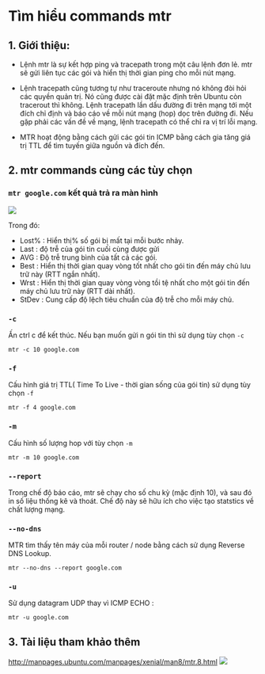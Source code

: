 # Tìm hiểu commands mtr 

## 1. Giới thiệu:
- Lệnh mtr là sự kết hợp ping và tracepath trong một câu lệnh đơn lẻ. mtr sẽ gửi liên tục các gói và hiển thị thời gian ping cho mỗi nút mạng.
 - Lệnh tracepath cũng tương tự như traceroute nhưng nó không đòi hỏi các quyền quản trị. Nó cũng được cài đặt mặc định trên Ubuntu còn tracerout thì không. Lệnh tracepath lần dấu đường đi trên mạng tới một đích chỉ định và báo cáo về mỗi nút mạng (hop) dọc trên đường đi. Nếu gặp phải các vấn đề về mạng, lệnh tracepath có thể chỉ ra vị trí lỗi mạng.

- MTR hoạt động bằng cách gửi các gói tin ICMP bằng cách gia tăng giá trị TTL để tìm tuyến giữa nguồn và đích đến.

## 2. mtr commands cùng các tùy chọn

### ```mtr google.com``` kết quả trả ra màn hình
<img src="http://i.imgur.com/FL0ig8C.png"> 

Trong đó: 
<ul>
  <li>Lost% : Hiển thị% số gói bị mất tại mỗi bước nhảy.</li>
  <li>Last : độ trễ của gói tin cuối cùng được gửi</li>
  <li>AVG : Độ trễ trung bình của tất cả các gói.</li>
  <li>Best : Hiển thị thời gian quay vòng tốt nhất cho gói tin đến máy chủ lưu trữ này (RTT ngắn nhất).</li>
  <li>Wrst : Hiển thị thời gian quay vòng vòng tồi tệ nhất cho một gói tin đến máy chủ lưu trữ này (RTT dài nhất).</li>
  <li> StDev : Cung cấp độ lệch tiêu chuẩn của độ trễ cho mỗi máy chủ.</li>
</ul>

### ```-c```
 Ấn ctrl c để kết thúc. Nếu bạn muốn gửi n gói tin thì sử dụng tùy chọn ``-c``

```mtr -c 10 google.com```

### ```-f```
Cấu hình giá trị TTL( Time To Live - thời gian sống của gói tin) sử dụng tùy chọn ``-f``

```mtr -f 4 google.com```

### ```-m```
Cấu hình số lượng hop với tùy chọn ``-m``

```mtr -m 10 google.com```


### ```--report```
Trong chế độ báo cáo, mtr sẽ chạy cho số chu kỳ (mặc định 10), và sau đó in số liệu thống kê và thoát. Chế độ này sẽ hữu ích cho việc tạo statstics về chất lượng mạng.

### ```--no-dns```
MTR tìm thấy tên máy của mỗi router / node bằng cách sử dụng Reverse DNS Lookup.

```mtr --no-dns --report google.com```

### ```-u```
Sử dụng datagram UDP thay vì ICMP ECHO : 

``mtr -u google.com``

## 3. Tài liệu tham khảo thêm

http://manpages.ubuntu.com/manpages/xenial/man8/mtr.8.html
<img src="http://i.imgur.com/dYZtL6e.png">







